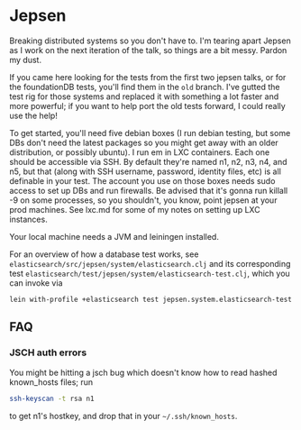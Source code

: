 # Jepsen

Breaking distributed systems so you don't have to. I'm tearing apart Jepsen as
I work on the next iteration of the talk, so things are a bit messy. Pardon my
dust.

If you came here looking for the tests from the first two jepsen talks, or for
the foundationDB tests, you'll find them in the `old` branch. I've gutted the
test rig for those systems and replaced it with something a lot faster and more
powerful; if you want to help port the old tests forward, I could really use
the help!

To get started, you'll need five debian boxes (I run debian testing, but some
DBs don't need the latest packages so you might get away with an older
distribution, or possibly ubuntu). I run em in LXC containers. Each one should
be accessible via SSH. By default they're named n1, n2, n3, n4, and n5, but
that (along with SSH username, password, identity files, etc) is all definable
in your test. The account you use on those boxes needs sudo access to set up
DBs and run firewalls. Be advised that it's gonna run killall -9 on some
processes, so you shouldn't, you know, point jepsen at your prod machines. See lxc.md for some of my notes on setting up LXC instances.

Your local machine needs a JVM and leiningen installed.

For an overview of how a database test works, see
`elasticsearch/src/jepsen/system/elasticsearch.clj` and its corresponding test
`elasticsearch/test/jepsen/system/elasticsearch-test.clj`, which you can invoke via

```
lein with-profile +elasticsearch test jepsen.system.elasticsearch-test
```

## FAQ

### JSCH auth errors

You might be hitting a jsch bug which doesn't know how to read hashed
known_hosts files; run

```sh
ssh-keyscan -t rsa n1
```

to get n1's hostkey, and drop that in your `~/.ssh/known_hosts`.
